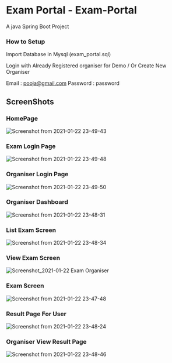 # Exam Portal - Exam-Portal

A java Spring Boot Project 

### How to Setup
Import Database in Mysql  (exam_portal.sql)

Login with Already Registered organiser for Demo / Or Create New Organiser  

Email : pooja@gmail.com
Password : password


## ScreenShots

### HomePage

![Screenshot from 2021-01-22 23-49-43](https://user-images.githubusercontent.com/35486010/105529872-0f71b400-5d0d-11eb-9441-d931e7135d37.png)

### Exam Login Page

![Screenshot from 2021-01-22 23-49-48](https://user-images.githubusercontent.com/35486010/105529877-113b7780-5d0d-11eb-9ac7-3d943098b035.png)

### Organiser Login Page

![Screenshot from 2021-01-22 23-49-50](https://user-images.githubusercontent.com/35486010/105529878-126ca480-5d0d-11eb-8f34-39db24feb940.png)

### Organiser Dashboard

![Screenshot from 2021-01-22 23-48-31](https://user-images.githubusercontent.com/35486010/105529885-1698c200-5d0d-11eb-9387-480d3172026f.png)

### List Exam Screen 

![Screenshot from 2021-01-22 23-48-34](https://user-images.githubusercontent.com/35486010/105529905-1ac4df80-5d0d-11eb-87ff-f08b6de945d4.png)

### View Exam Screen 
![Screenshot_2021-01-22 Exam Organiser](https://user-images.githubusercontent.com/35486010/105530090-5495e600-5d0d-11eb-82b9-510acc1096dd.png)

### Exam Screen 
![Screenshot from 2021-01-22 23-47-48](https://user-images.githubusercontent.com/35486010/105529923-20bac080-5d0d-11eb-97a7-ee5a4cfabc48.png)

### Result Page For User
![Screenshot from 2021-01-22 23-48-24](https://user-images.githubusercontent.com/35486010/105529941-287a6500-5d0d-11eb-95b3-80c19615645d.png)

### Organiser View Result Page
![Screenshot from 2021-01-22 23-48-46](https://user-images.githubusercontent.com/35486010/105529953-2e704600-5d0d-11eb-9b5e-c1e7743feff5.png)
